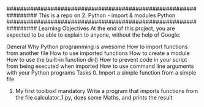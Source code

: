 #################################################################
This is a repo on 
2. Python - import & modules
Python
#################################################################
Learning Objectives
At the end of this project, you are expected to be able to explain to anyone, without the help of Google:

General
Why Python programming is awesome
How to import functions from another file
How to use imported functions
How to create a module
How to use the built-in function dir()
How to prevent code in your script from being executed when imported
How to use command line arguments with your Python programs
Tasks
0. Import a simple function from a simple file


1. My first toolbox!
mandatory
Write a program that imports functions from the file calculator_1.py, does some Maths, and prints the result
